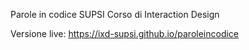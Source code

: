 Parole in codice
SUPSI
Corso di Interaction Design

Versione live:
https://ixd-supsi.github.io/paroleincodice